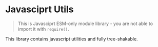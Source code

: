 # Javasciprt Utils

> This is Javasciprt ESM-only module library - you are not able to import it with `require()`.

This library contains javascript utilities and fully tree-shakable.
